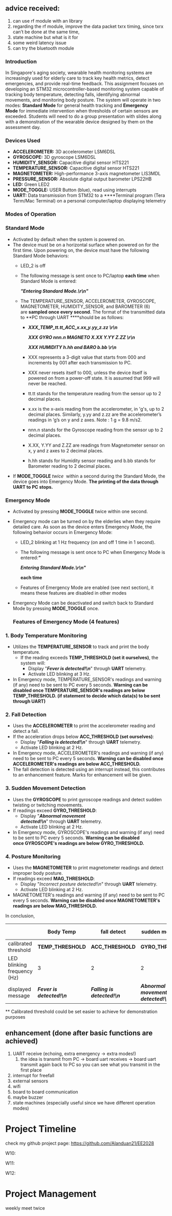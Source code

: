 ## advice received:

1. can use rf module with an library 
2. regarding the rf module, improve the data packet txrx timing, since txrx can’t be done at the same time, 
3. state machine but what is it for 
4. some weird latency issue
5. can try the bluetooth module

### **Introduction**

In Singapore's aging society, wearable health monitoring systems are increasingly used for elderly care to track key health metrics, detect emergencies, and provide real-time feedback. This assignment focuses on developing an STM32 microcontroller-based monitoring system capable of tracking body temperature, detecting falls, identifying abnormal movements, and monitoring body posture. The system will operate in two modes: **Standard Mode** for general health tracking and **Emergency Mode** for immediate intervention when thresholds of certain sensors are exceeded. Students will need to do a group presentation with slides along with a demonstration of the wearable device designed by them on the assessment day.

### **Devices Used**

- **ACCELEROMETER:** 3D accelerometer LSM6DSL
- **GYROSCOPE:** 3D gyroscope LSM6DSL
- **HUMIDITY_SENSOR:** Capacitive digital sensor HTS221
- **TEMPERATURE_SENSOR:** Capacitive digital sensor HTS221
- **MAGNETOMETER:** High-performance 3-axis magnetometer LIS3MDL
- **PRESSURE_SENSOR:** Absolute digital output barometer LPS22HB
- **LED:** Green LED2
- **MODE_TOGGLE:** USER Button (blue), read using interrupts
- **UART:** Data transmission from STM32 to a ****Terminal program (Tera Term/Mac Terminal) on a personal computer/laptop displaying telemetry

### **Modes of Operation**

### **Standard Mode**

- Activated by default when the system is powered on.
- The device must be on a horizontal surface when powered on for the first time. Upon powering on, the device must have the following Standard Mode behaviors:
    - LED_2 is off
    - The following message is sent once to PC/laptop **each time** when Standard Mode is entered:
        
        ***"Entering Standard Mode.\r\n"***
        
    - The TEMPERATURE_SENSOR, ACCELEROMETER, GYROSCOPE, MAGNETOMETER, HUMIDITY_SENSOR, and BAROMETER (6) are **sampled once every second**. The format of the transmitted data to **PC through UART ****should be as follows:
        - ***XXX_TEMP_tt.tt_ACC_x.xx_y.yy_z.zz \r\n***
            
            ***XXX GYRO nnn.n MAGNETO X.XX Y.YY Z.ZZ \r\n***
            
            ***XXX HUMIDITY h.hh and BARO b.bb \r\n***
            
        - XXX represents a 3-digit value that starts from 000 and increments by 001 after each transmission to PC.
        - XXX never resets itself to 000, unless the device itself is powered on from a power-off state. It is assumed that 999 will never be reached.
        - tt.tt stands for the temperature reading from the sensor up to 2 decimal places.
        - x.xx is the x-axis reading from the accelerometer, in 'g's, up to 2 decimal places. Similarly, y.yy and z.zz are the accelerometer’s readings in ‘g’s on y and z axes. Note : 1 g = 9.8 m/s2.
        - nnn.n stands for the Gyroscope reading from the sensor up to 2 decimal places.
        - X.XX, Y.YY and Z.ZZ are readings from Magnetometer sensor on x, y and z axes to 2 decimal places.
        - h.hh stands for Humidity sensor reading and b.bb stands for Barometer reading to 2 decimal places.
- If **MODE_TOGGLE** *twice*  within a second during the Standard Mode, the device goes into Emergency Mode. **The printing of the data through UART to PC stops.**

### **Emergency Mode**

- Activated by pressing **MODE_TOGGLE** twice within one second.
- Emergency mode can be turned on by the elderlies when they require detailed care. As soon as the device enters Emergency Mode, the following behavior occurs in Emergency Mode:
    - LED_2 blinking at 1 Hz frequency (on and off 1 time in 1 second).
    - The following message is sent once to PC when Emergency Mode is entered:***"***
        
        ***Entering Standard Mode.\r\n"***
        
        **each time**
        
    - Features of Emergency Mode are enabled (see next section), it means these features are disabled in other modes
- Emergency Mode can be deactivated and switch back to Standard Mode by pressing **MODE_TOGGLE** once.
    
    ### **Features of Emergency Mode (4 features)**
    

### **1. Body Temperature Monitoring**

- Utilizes the **TEMPERATURE_SENSOR** to track and print the body temperature.
    - If the reading exceeds **TEMP_THRESHOLD (set it ourselves)**, the system will:
        - Display "***Fever is detected!\n***" through **UART** telemetry.
        - Activate LED blinking at 3 Hz.
- In Emergency mode, TEMPERATURE_SENSOR's readings and warning (if any) need to be sent to PC every 5 seconds. **Warning can be disabled once TEMPERATURE_SENSOR's readings are below TEMP_THRESHOLD. (if statement to decide which data(s) to be sent through UART)**

### **2. Fall Detection**

- Uses the **ACCELEROMETER** to print the accelerometer reading and detect a fall.
- If the acceleration drops below **ACC_THRESHOLD (set ourselves)**:
    - Display "***Falling is detected!\n***" through **UART** telemetry.
    - Activate LED blinking at 2 Hz.
- In Emergency mode, ACCELEROMETER's readings and warning (if any) need to be sent to PC every 5 seconds. **Warning can be disabled once ACCELEROMETER's readings are below ACC_THRESHOLD.**
- The fall detection is detected using an interrupt instead, this contributes to an enhancement feature. Marks for enhancement will be given.

### **3. Sudden Movement Detection**

- Uses the **GYROSCOPE** to print gyroscope readings and detect sudden twisting or twitching movements.
- If readings exceed **GYRO_THRESHOLD**:
    - Display "***Abnormal movement detected!\n***" through **UART** telemetry.
    - Activate LED blinking at 2 Hz.
- In Emergency mode, GYROSCOPE's readings and warning (if any) need to be sent to PC every 5 seconds. **Warning can be disabled once GYROSCOPE's readings are below GYRO_THRESHOLD.**

### **4. Posture Monitoring**

- Uses the **MAGNETOMETER** to print magnetometer readings and detect improper body posture.
- If readings exceed **MAG_THRESHOLD**:
    - Display "*Incorrect posture detected!\n*" through **UART** telemetry.
    - Activate LED blinking at 2 Hz.
- MAGNETOMETER's readings and warning (if any) need to be sent to PC every 5 seconds. **Warning can be disabled once MAGNETOMETER's readings are below MAG_THRESHOLD.**

In conclusion,

|  | Body Temp | fall detect | sudden movement | posture monitoring |
| --- | --- | --- | --- | --- |
| calibrated threshold | **TEMP_THRESHOLD**  | **ACC_THRESHOLD**  | **GYRO_THRESHOLD** | **MAG_THRESHOLD** |
| LED blinking frequency (Hz) | 3 | 2 | 2 | 2 |
| displayed message | ***Fever is detected!\n*** | ***Falling is detected!\n*** | ***Abnormal movement detected!\n*** | *Incorrect posture detected!\n* |

** Calibrated threshold could be set easier to achieve for demonstration purposes 

## enhancement (done after basic functions are achieved)

1. UART receive (echoing, extra emergency → extra modes!)
    1. the idea is transmit from PC → board uart receives → board uart transmit again back to PC so you can see what you transmit in the first place
2. interrupt for freefall
3. external sensors 
4. wifi 
5. board to board communication
6. maybe buzzer 
7. state machines (especially useful since we have different operation modes)

# Project Timeline

check my github project page: https://github.com/Alanduan21/EE2028

W10: 

W11:

W12:

# Project Management

weekly meet twice
